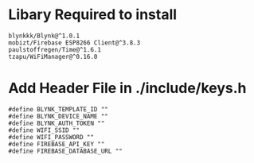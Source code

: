 
# Libary Required to install

	blynkkk/Blynk@^1.0.1
	mobizt/Firebase ESP8266 Client@^3.8.3
	paulstoffregen/Time@^1.6.1
	tzapu/WiFiManager@^0.16.0

# Add Header File in ./include/keys.h

    #define BLYNK_TEMPLATE_ID ""
    #define BLYNK_DEVICE_NAME ""
    #define BLYNK_AUTH_TOKEN ""
    #define WIFI_SSID ""
    #define WIFI_PASSWORD ""
    #define FIREBASE_API_KEY ""
    #define FIREBASE_DATABASE_URL "" 